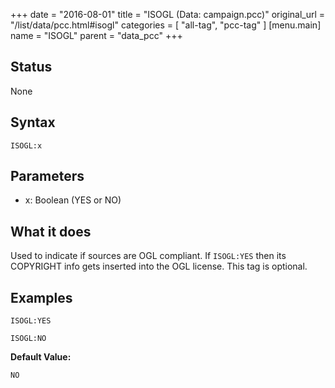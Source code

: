 +++
date = "2016-08-01"
title = "ISOGL (Data: campaign.pcc)"
original_url = "/list/data/pcc.html#isogl"
categories = [ "all-tag", "pcc-tag" ]
[menu.main]
    name = "ISOGL"
    parent = "data_pcc"
+++

## Status

None

## Syntax

`ISOGL:x`

## Parameters

-   x: Boolean (YES or NO)



What it does
------------

Used to indicate if sources are OGL compliant. If `ISOGL:YES` then its
COPYRIGHT info gets inserted into the OGL license. This tag is optional.

Examples
--------

`ISOGL:YES`

`ISOGL:NO`

**Default Value:**

`NO`


